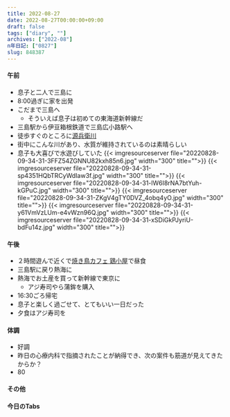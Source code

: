 ```yaml
---
title: 2022-08-27
date: 2022-08-27T00:00:00+09:00
draft: false
tags: ["diary", ""]
archives: ["2022-08"]
n年日記: ["0827"]
slug: 848387
---
```

#### 午前
- 息子と二人で三島に
- 8:00過ぎに家を出発
- こだまで三島へ
  - そういえば息子は初めての東海道新幹線だ
- 三島駅から伊豆箱根鉄道で三島広小路駅へ
- 徒歩すぐのところに[源兵衛川](https://www.mishima-kankou.com/spot/287/)
- 街中にこんな川があり、水質が維持されているのは素晴らしい
- 息子も大喜びで水遊びしていた
{{< imgresourceserver file="20220828-09-34-31-3FFZ54ZGNNU82kxh85n6.jpg" width="300" title="">}}
{{< imgresourceserver file="20220828-09-34-31-sp4351HQbTRCyWdIaw3f.jpg" width="300" title="">}}
{{< imgresourceserver file="20220828-09-34-31-lW6I8rNA7btYuh-kGPuC.jpg" width="300" title="">}}
{{< imgresourceserver file="20220828-09-34-31-ZKgV4gTY0DVZ_4obq4yO.jpg" width="300" title="">}}
{{< imgresourceserver file="20220828-09-34-31-y61VmVzLUm-e4vWzn96Q.jpg" width="300" title="">}}
{{< imgresourceserver file="20220828-09-34-31-xSDiGkPJyriU-bdFu14z.jpg" width="300" title="">}}
#### 午後
- ２時間遊んで近くで[焼き鳥カフェ 鶏小屋](http://yakitori-torigoya.com)で昼食
- 三島駅に戻り熱海に
- 熱海でお土産を買って新幹線で東京に
  - アジ寿司やら蒲鉾を購入
- 16:30ごろ帰宅
- 息子と楽しく過ごせて、とてもいい一日だった
- 夕食はアジ寿司を
#### 体調
- 好調
- 昨日の心療内科で指摘されたことが納得でき、次の案件も筋道が見えてきたからか？
- 80
#### その他
#### 今日のTabs